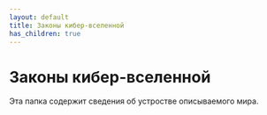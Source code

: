 ```yaml
---
layout: default
title: Законы кибер-вселенной
has_children: true
---
```


# Законы кибер-вселенной

Эта папка содержит сведения об устростве описываемого мира.